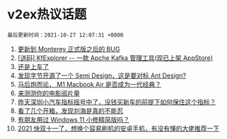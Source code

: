 # v2ex热议话题

`最后更新时间：2021-10-27 12:07:31 +0800`

1. [更新到 Monterey 正式版之后的 BUG](https://www.v2ex.com/t/810622)
1. [[送码] KfExplorer -- 一款 Apche Kafka 管理工具(现已上架 AppStore)](https://www.v2ex.com/t/810855)
1. [还是上车了](https://www.v2ex.com/t/810631)
1. [发现字节开源了一个 Semi Design，这是要对标 Ant Design?](https://www.v2ex.com/t/810618)
1. [马后炮而论， M1 Macbook Air 是否成为一代经典？](https://www.v2ex.com/t/810802)
1. [来测测你的电影阅片量](https://www.v2ex.com/t/810849)
1. [昨天深圳小汽车指标摇号中了，没钱买新车的前提下如何保住这个指标？](https://www.v2ex.com/t/810851)
1. [看了几个开箱，发现刘海是真的不能忍](https://www.v2ex.com/t/810609)
1. [有朋友用过 Windows 11 小修精简版吗？](https://www.v2ex.com/t/810728)
1. [2021 快双十一了，想换个容易刷机的安卓手机，有没有懂的大佬推荐一下](https://www.v2ex.com/t/810644)

